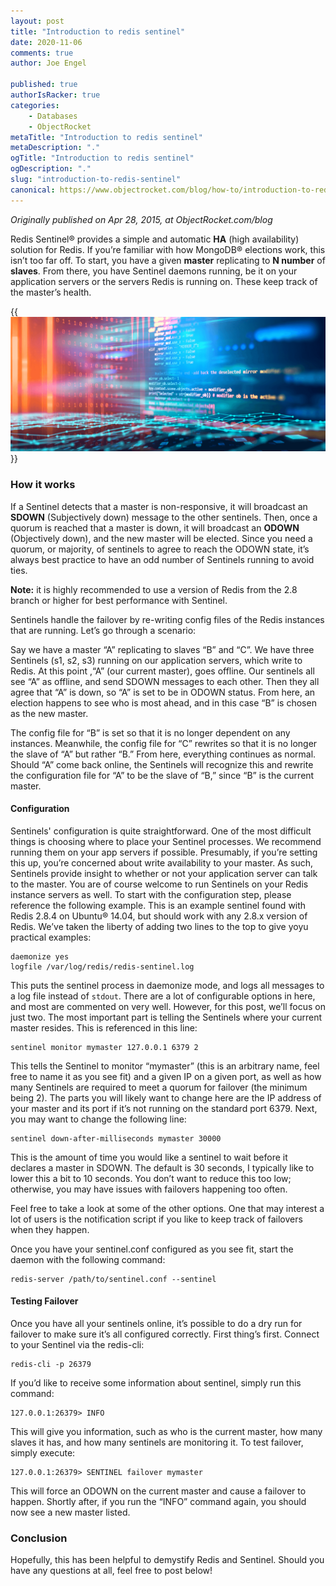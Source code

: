 ```yaml
---
layout: post
title: "Introduction to redis sentinel"
date: 2020-11-06
comments: true
author: Joe Engel

published: true
authorIsRacker: true
categories:
    - Databases
    - ObjectRocket
metaTitle: "Introduction to redis sentinel"
metaDescription: "."
ogTitle: "Introduction to redis sentinel"
ogDescription: "."
slug: "introduction-to-redis-sentinel"
canonical: https://www.objectrocket.com/blog/how-to/introduction-to-redis-sentinel/
---
```


*Originally published on Apr 28, 2015, at ObjectRocket.com/blog*

Redis Sentinel&reg; provides a simple and automatic **HA** (high availability) solution for Redis. If you’re familiar with how MongoDB&reg; elections work, this isn’t too far off. To start, you have a given **master** replicating to **N number** of **slaves**. From there, you have Sentinel daemons running, be it on your application servers or the servers Redis is running on. These keep track of the master’s health.

<!--more-->

{{<img src="picture1.png" title="" alt="">}}

### How it works

If a Sentinel detects that a master is non-responsive, it will broadcast an **SDOWN** (Subjectively down) message to the other sentinels. Then, once a quorum is reached that a master is down, it will broadcast an **ODOWN** (Objectively down), and the new master will be elected. Since you need a quorum, or majority, of sentinels to agree to reach the ODOWN state, it’s always best practice to have an odd number of Sentinels running to avoid ties.

**Note:** it is highly recommended to use a version of Redis from the 2.8 branch or higher for best performance with Sentinel.

Sentinels handle the failover by re-writing config files of the Redis instances that are running. Let’s go through a scenario:

Say we have a master “A” replicating to slaves “B” and “C”. We have three Sentinels (s1, s2, s3) running on our application servers, which write to Redis. At this point ,“A” (our current master), goes offline. Our sentinels all see “A” as offline, and send SDOWN messages to each other. Then they all agree that “A” is down, so “A” is set to be in ODOWN status. From here, an election happens to see who is most ahead, and in this case “B” is chosen as the new master.

The config file for “B” is set so that it is no longer dependent on any instances. Meanwhile, the config file for “C” rewrites so that it is no longer the slave of “A” but rather “B.” From here, everything continues as normal. Should “A” come back online, the Sentinels will recognize this and rewrite the configuration file for “A” to be the slave of “B,” since “B” is the current master.

#### Configuration

Sentinels' configuration is quite straightforward. One of the most difficult things is choosing where to place your Sentinel processes. We recommend running them on your app servers if possible. Presumably, if you’re setting this up, you’re concerned about write availability to your master. As such, Sentinels provide insight to whether or not your application server can talk to the master. You are of course welcome to run Sentinels on your Redis instance servers as well. To start with the configuration step, please reference the following example. This is an example sentinel found with Redis 2.8.4 on Ubuntu&reg; 14.04, but should work with any 2.8.x version of Redis. We’ve taken the liberty of adding two lines to the top to give yoyu practical examples:

    daemonize yes
    logfile /var/log/redis/redis-sentinel.log

This puts the sentinel process in daemonize mode, and logs all messages to a log file instead of `stdout`.
There are a lot of configurable options in here, and most are commented on very well. However, for this post, we’ll focus on just two.
The most important part is telling the Sentinels where your current master resides. This is referenced in this line:

    sentinel monitor mymaster 127.0.0.1 6379 2

This tells the Sentinel to monitor “mymaster” (this is an arbitrary name, feel free to name it as you see fit) and a given IP on a given port, as well as how many Sentinels are required to meet a quorum for failover (the minimum being 2). The parts you will likely want to change here are the IP address of your master and its port if it’s not running on the standard port 6379.
Next, you may want to change the following line:

    sentinel down-after-milliseconds mymaster 30000

This is the amount of time you would like a sentinel to wait before it declares a master in SDOWN. The default is 30 seconds, I typically like to lower this a bit to 10 seconds. You don’t want to reduce this too low; otherwise, you may have issues with failovers happening too often.

Feel free to take a look at some of the other options. One that may interest a lot of users is the notification script if you like to keep track of failovers when they happen.

Once you have your sentinel.conf configured as you see fit, start the daemon with the following command:

    redis-server /path/to/sentinel.conf --sentinel

#### Testing Failover

Once you have all your sentinels online, it’s possible to do a dry run for failover to make sure it’s all configured correctly.
First thing’s first. Connect to your Sentinel via the redis-cli:

    redis-cli -p 26379

If you’d like to receive some information about sentinel, simply run this command:

    127.0.0.1:26379> INFO

This will give you information, such as who is the current master, how many slaves it has, and how many sentinels are monitoring it.
To test failover, simply execute:

    127.0.0.1:26379> SENTINEL failover mymaster

This will force an ODOWN on the current master and cause a failover to happen. Shortly after, if you run the “INFO” command again, you should now see a new master listed.

### Conclusion

Hopefully, this has been helpful to demystify Redis and Sentinel. Should you have any questions at all, feel free to post below!

